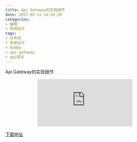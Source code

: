 ```yaml
---
title: Api Gateway的实现细节
date: 2017-05-12 14:02:20
categories: 
- 编程
- 系统设计
tags:
- 分布式
- 系统设计
- dubbo
- api gateway
- api网关
---
```


Api Gateway的实现细节
<center><embed src="http://asset.yit.com/temp/pdf/API%20Gateway%E5%AE%9E%E7%8E%B0%E7%BB%86%E8%8A%82.pdf" class="pdfview"  pluginspage="http://www.adobe.com/products/acrobat/readstep2.html"></center>

[下载地址](http://asset.yit.com/temp/pdf/API%20Gateway%E5%AE%9E%E7%8E%B0%E7%BB%86%E8%8A%82.pdf)
